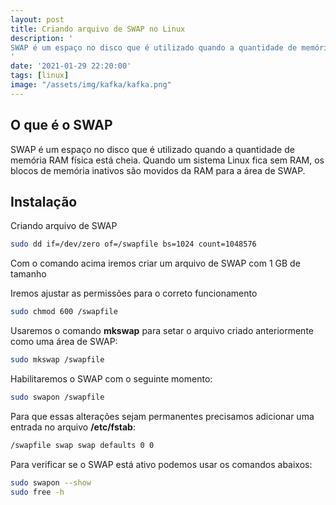 ```yaml
---
layout: post
title: Criando arquivo de SWAP no Linux
description: '
SWAP é um espaço no disco que é utilizado quando a quantidade de memória RAM física está cheia. Quando um sistema Linux fica sem RAM, os blocos de memória inativos são movidos da RAM para a área de SWAP.
'
date: '2021-01-29 22:20:00'
tags: [linux]
image: "/assets/img/kafka/kafka.png"
---
```


## O que é o SWAP

SWAP é um espaço no disco que é utilizado quando a quantidade de memória RAM física está cheia. Quando um sistema Linux fica sem RAM, os blocos de memória inativos são movidos da RAM para a área de SWAP.

## Instalação

Criando arquivo de SWAP

```bash
sudo dd if=/dev/zero of=/swapfile bs=1024 count=1048576
```
Com o comando acima iremos criar um arquivo de SWAP com 1 GB de tamanho

Iremos ajustar as permissões para o correto funcionamento

```bash
sudo chmod 600 /swapfile
```

Usaremos o comando **mkswap** para setar o arquivo criado anteriormente como uma área de SWAP:

```bash
sudo mkswap /swapfile
```

Habilitaremos o SWAP com o seguinte momento:

```bash
sudo swapon /swapfile
```

Para que essas alterações sejam permanentes precisamos adicionar uma entrada no arquivo **/etc/fstab**:

```bash
/swapfile swap swap defaults 0 0
```

Para verificar se o SWAP está ativo podemos usar os comandos abaixos:

```bash
sudo swapon --show
sudo free -h
```